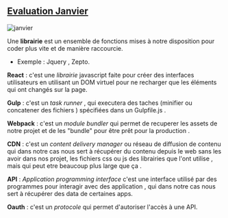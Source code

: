 ## [Evaluation Janvier](https://github.com/soufianeisnotafunction/evaluation-janvier)

![janvier](http://www.jerome-narcy.com/wp-content/autrans-12-janvier-2010-036.jpg)

Une **librairie** est un ensemble de fonctions mises à notre disposition pour coder plus vite et de manière raccourcie.

* Exemple : Jquery , Zepto.

**React** : c'est une *librairie* javascript faite pour créer des interfaces utilisateurs en utilisant un DOM virtuel pour ne recharger que les éléments qui ont changés sur la page.


**Gulp** : c'est un *task runner* , qui executera des taches (minifier ou concatener des fichiers ) spécifiées dans un Gulpfile.js .


**Webpack** : c'est un *module bundler* qui permet de recuperer les assets de notre projet et de les "bundle" pour être prêt pour la production .

**CDN** :  c'est un *content delivery manager*  ou réseau de diffusion de contenu qui dans notre cas nous sert à récupérer du contenu depuis le web sans les avoir dans nos projet,  les fichiers css ou js des librairies que l'ont utilise , mais qui peut etre beaucoup plus large que ça .


**API** : *Application programming interface* c'est une interface utilisé par des programmes pour interagir avec des application , qui dans notre cas nous sert à récupérer des data de certaines apps.


**Oauth** : c'est un *protocole* qui permet d'autoriser l'accès à une API.
